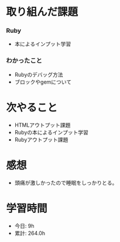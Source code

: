 # 取り組んだ課題
### Ruby
* 本によるインプット学習
### わかったこと
* Rubyのデバッグ方法
* ブロックやgemについて
# 次やること
* HTMLアウトプット課題
* Rubyの本によるインプット学習
* Rubyアウトプット課題
# 感想
* 頭痛が激しかったので睡眠をしっかりとる。
# 学習時間
* 今日: 9h
* 累計: 264.0h
